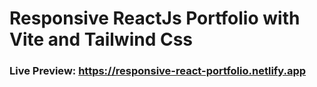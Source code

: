 # Responsive ReactJs Portfolio with Vite and Tailwind Css
### Live Preview: https://responsive-react-portfolio.netlify.app
